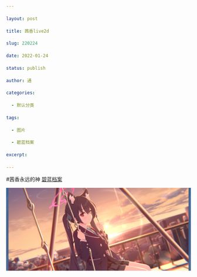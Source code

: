 ```yaml
---

layout: post

title: 茜香live2d

slug: 220224

date: 2022-01-24

status: publish

author: 通

categories: 

  - 默认分类

tags: 

  - 图片

  - 碧蓝档案

excerpt: 

---
```


#茜香永远的神
    [碧蓝档案](https://wiki.biligame.com/bluearchive/%E3%82%BB%E3%83%AA%E3%82%AB)

![blhx](./images/Screenshot_2022-01-24-13-40-28-654_com.nexon.bluearchive.jpg)
